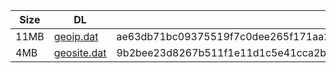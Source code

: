 |    Size   |     DL  | sha512sum |
|  ---  |  ---  |  ---  |
| 11MB | [geoip.dat](https://cdn.jsdelivr.net/gh/googleians/Rules@main/geoip.dat) | ae63db71bc09375519f7c0dee265f171aa2b9bd8772c66b12a689679db32637ec5bb704e149ef9d03bd39ebd61657d1038168a9c0dc6f6c01c4ab57c301c9d7d |
| 4MB | [geosite.dat](https://cdn.jsdelivr.net/gh/googleians/Rules@main/geosite.dat) | 9b2bee23d8267b511f1e11d1c5e41cca2b107e3931e00c39f069477ced8a599858688f3eb7782a4f607e40126b17b34235b585f8b3adf3af4e9da6fdf6eb983f |
